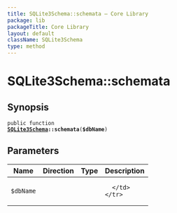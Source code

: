 ```yaml
---
title: SQLite3Schema::schemata — Core Library
package: lib
packageTitle: Core Library
layout: default
className: SQLite3Schema
type: method
---
```


# SQLite3Schema::schemata

## Synopsis

<code>public function <b><a href="SQLite3Schema">SQLite3Schema</a>::schemata</b>(<b>$dbName</b>)</code>

## Parameters

<table>
  <thead>
    <tr>
      <th>Name</th>
      <th>Direction</th>
      <th>Type</th>
      <th>Description</th>
    </tr>
  </thead>
  <tbody>
    <tr>
      <td><code>$dbName</code>
      <td><i></i></td>
      <td></td>
      <td>

      </td>
    </tr>
  </tbody>
</table>


